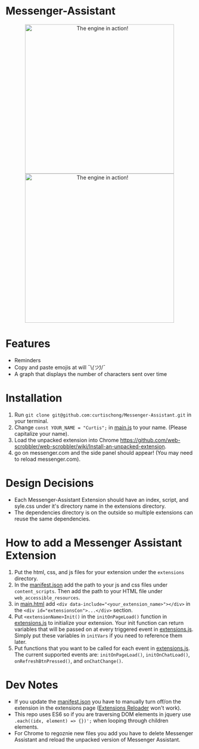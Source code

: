 # Messenger-Assistant

<p align="center">
  <img style="width: 400px;" src="https://chongcurtis.com/file_hosting/messenger_assistant_emojis.png" alt="The engine in action!" width="400"/>
  <img style="width: 400px;" src="https://chongcurtis.com/file_hosting/messenger_assistant_reminders2.png" alt="The engine in action!" width="400"/>
</p>

# Features
 - Reminders
 - Copy and paste emojis at will ¯\\_(ツ)_/¯
 - A graph that displays the number of characters sent over time

# Installation
1) Run `git clone git@github.com:curtischong/Messenger-Assistant.git` in your terminal.
2) Change `const YOUR_NAME = "Curtis";` in [main.js](main.js) to your name. (Please capitalize your name).
3) Load the unpacked extension into Chrome https://github.com/web-scrobbler/web-scrobbler/wiki/Install-an-unpacked-extension.
4) go on messenger.com and the side panel should appear! (You may need to reload messenger.com).

# Design Decisions
- Each Messenger-Assistant Extension should have an index, script, and syle.css under it's directory name in the extensions directory.
- The dependencies directory is on the outside so multiple extensions can reuse the same dependencies.

# How to add a Messenger Assistant Extension
1) Put the html, css, and js files for your extension under the `extensions` directory.
1) In the [manifest.json](manifest.json) add the path to your js and css files under `content_scripts`. Then add the path to your HTML file under `web_accessible_resources`.
2) in [main.html](main.html) add `<div data-include="<your_extension_name>"></div>` in the `<div id="extensionsCon">...</div>` section.
3) Put `<extensionName>Init()` in the `initOnPageLoad()` function in [extensions.js](extensions.js) to initialize your extension. Your init function can return variables that will be passed on at every triggered event in [extensions.js](extensions.js). Simply put these variables in `initVars` if you need to reference them later.
4) Put functions that you want to be called for each event in [extensions.js](extensions.js). The current supported events are: `initOnPageLoad()`, `initOnChatLoad()`, `onRefreshBtnPressed()`, and `onChatChange()`.

# Dev Notes
 - If you update the [manifest.json](manifest.json) you have to manually turn off/on the extension in the extensions page ([Extensions Reloader](https://chrome.google.com/webstore/detail/extensions-reloader/fimgfedafeadlieiabdeeaodndnlbhid?hl=en) won't work).
 - This repo uses ES6 so if you are traversing DOM elements in jquery use `.each((idx, element) => {})';` when looping through children elements.
 - For Chrome to regoznie new files you add you have to delete Messenger Assistant and reload the unpacked version of Messenger Assistant.
